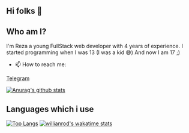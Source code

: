 ## Hi folks 👋

## Who am I?
I'm Reza a young FullStack web developer with 4 years of experience.
I started programming when I was 13 (I was a kid 😅)
And now I am 17 ;)

- 📫 How to reach me: 

[Telegram](https://t.me/RezaAmini_ir)

[![Anurag's github stats](https://github-readme-stats.vercel.app/api?username=aminireza-ir&show_icons=true)](https://github.com/anuraghazra/github-readme-stats)

## Languages which i use 
[![Top Langs](https://github-readme-stats.vercel.app/api/top-langs/?username=aminireza-ir&layout=compact)](https://github.com/anuraghazra/github-readme-stats)
[![willianrod's wakatime stats](https://github-readme-stats.vercel.app/api/wakatime?username=aminireza-ir)](https://github.com/anuraghazra/github-readme-stats)

